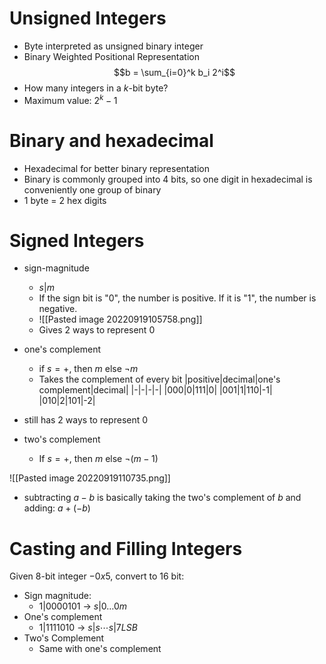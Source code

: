 # Unsigned Integers
- Byte interpreted as unsigned binary integer
- Binary Weighted Positional Representation
$$b = \sum_{i=0}^k b_i 2^i$$
- How many integers in a $k$-bit byte?
- Maximum value: $2^k-1$

# Binary and hexadecimal
- Hexadecimal for better binary representation
- Binary is commonly grouped into 4 bits, so one digit in hexadecimal is conveniently one group of binary
- 1 byte = 2 hex digits

# Signed Integers
- sign-magnitude
	- $s|m$
	- If the sign bit is "0", the number is positive. If it is "1", the number is negative.
	- ![[Pasted image 20220919105758.png]]
	- Gives 2 ways to represent 0
- one's complement
	- if $s = +$, then $m$ else $\lnot m$
	- Takes the complement of every bit
|positive|decimal|one's complement|decimal|
|-|-|-|-|
|000|0|111|0|
|001|1|110|-1|
|010|2|101|-2|
- still has 2 ways to represent 0

- two's complement
	- If $s = +$, then $m$ else $\lnot (m-1)$

![[Pasted image 20220919110735.png]]

- subtracting $a-b$ is basically taking the two's complement of $b$ and adding: $a + (-b)$

# Casting and Filling Integers
Given 8-bit integer $-0x5$, convert to 16 bit:
- Sign magnitude:
	- $1|0000101$ -> $s|0\dots 0m$
- One's complement
	- $1|1111010$ -> $s|s \cdots s|7 LSB$
- Two's Complement
	- Same with one's complement